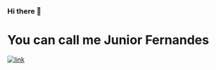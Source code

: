 ### Hi there 👋

<!--
**JuniorFernandes316/JuniorFernandes316** is a ✨ _special_ ✨ repository because its `README.md` (this file) appears on your GitHub profile.

Here are some ideas to get you started:

- 🔭 I’m currently working on ...
- 🌱 I’m currently learning ...
- 👯 I’m looking to collaborate on ...
- 🤔 I’m looking for help with ...
- 💬 Ask me about ...
- 📫 How to reach me: ...
- 😄 Pronouns: ...
- ⚡ Fun fact: ...
-->

# You can call me Junior Fernandes

[![link](https://andyayim.com/wp-content/uploads/2019/09/LinkedIn-Icon-150px.png)](https://www.linkedin.com/in/valdemir-fernandes-junior-0229aa1b2/)


